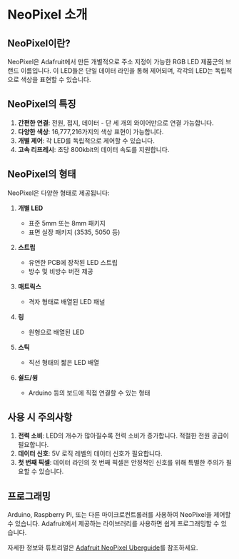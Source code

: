 # NeoPixel 소개

## NeoPixel이란?

NeoPixel은 Adafruit에서 만든 개별적으로 주소 지정이 가능한 RGB LED 제품군의 브랜드 이름입니다. 이 LED들은 단일 데이터 라인을 통해 제어되며, 각각의 LED는 독립적으로 색상을 표현할 수 있습니다.

## NeoPixel의 특징

1. **간편한 연결**: 전원, 접지, 데이터 - 단 세 개의 와이어만으로 연결 가능합니다.
2. **다양한 색상**: 16,777,216가지의 색상 표현이 가능합니다.
3. **개별 제어**: 각 LED를 독립적으로 제어할 수 있습니다.
4. **고속 리프레시**: 초당 800kbit의 데이터 속도를 지원합니다.

## NeoPixel의 형태

NeoPixel은 다양한 형태로 제공됩니다:

1. **개별 LED**
   - 표준 5mm 또는 8mm 패키지
   - 표면 실장 패키지 (3535, 5050 등)

2. **스트립**
   - 유연한 PCB에 장착된 LED 스트립
   - 방수 및 비방수 버전 제공

3. **매트릭스**
   - 격자 형태로 배열된 LED 패널

4. **링**
   - 원형으로 배열된 LED

5. **스틱**
   - 직선 형태의 짧은 LED 배열

6. **쉴드/윙**
   - Arduino 등의 보드에 직접 연결할 수 있는 형태

## 사용 시 주의사항

1. **전력 소비**: LED의 개수가 많아질수록 전력 소비가 증가합니다. 적절한 전원 공급이 필요합니다.
2. **데이터 신호**: 5V 로직 레벨의 데이터 신호가 필요합니다.
3. **첫 번째 픽셀**: 데이터 라인의 첫 번째 픽셀은 안정적인 신호를 위해 특별한 주의가 필요할 수 있습니다.

## 프로그래밍

Arduino, Raspberry Pi, 또는 다른 마이크로컨트롤러를 사용하여 NeoPixel을 제어할 수 있습니다. Adafruit에서 제공하는 라이브러리를 사용하면 쉽게 프로그래밍할 수 있습니다.

자세한 정보와 튜토리얼은 [Adafruit NeoPixel Uberguide](https://learn.adafruit.com/adafruit-neopixel-uberguide)를 참조하세요.